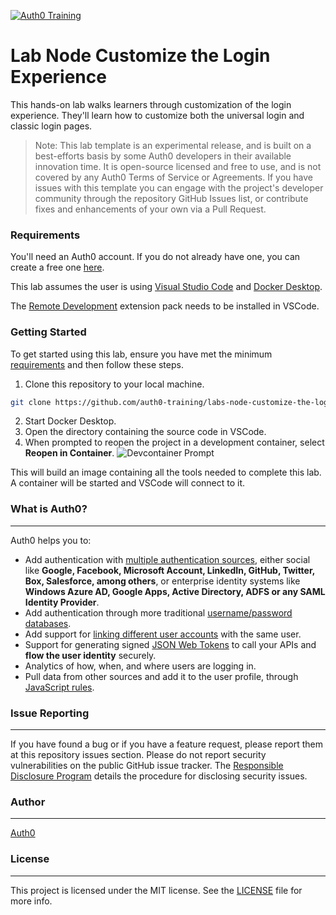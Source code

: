 [![Auth0 Training](https://user-images.githubusercontent.com/73120/125103885-a2bb5d80-e091-11eb-8084-383003f1e484.png "Auth0 Training")](https://training.auth0.com)

# Lab Node Customize the Login Experience

This hands-on lab walks learners through customization of the login experience. They'll learn how to customize both the universal login and classic login pages.

> Note: This lab template is an experimental release, and is built on a best-efforts basis by some Auth0 developers in their available innovation time. It is open-source licensed and free to use, and is not covered by any Auth0 Terms of Service or Agreements. If you have issues with this template you can engage with the project's developer community through the repository GitHub Issues list, or contribute fixes and enhancements of your own via a Pull Request.
### Requirements

You'll need an Auth0 account. If you do not already have one, you can create a free one [here](https://auth0.com/signup).

This lab assumes the user is using [Visual Studio Code](https://code.visualstudio.com/download) and [Docker Desktop](https://www.docker.com/products/docker-desktop).

The [Remote Development](https://marketplace.visualstudio.com/items?itemName=ms-vscode-remote.vscode-remote-extensionpack) extension pack needs to be installed in VSCode.

### Getting Started

To get started using this lab, ensure you have met the minimum [requirements](#requirements) and then follow these steps.

1. Clone this repository to your local machine.
  ```bash
  git clone https://github.com/auth0-training/labs-node-customize-the-login-experience.git
  ```
2. Start Docker Desktop.
3. Open the directory containing the source code in VSCode.
4. When prompted to reopen the project in a development container, select **Reopen in Container**.
  ![Devcontainer Prompt](https://cdn.auth0.com/website/a0fun/v2/devcontainer-prompt.gif?raw=true)

This will build an image containing all the tools needed to complete this lab. A container will be started and VSCode will connect to it.

### What is Auth0?
---

Auth0 helps you to:

* Add authentication with [multiple authentication sources](https://auth0.com/docs/identityproviders), either social like **Google, Facebook, Microsoft Account, LinkedIn, GitHub, Twitter, Box, Salesforce, among others**, or enterprise identity systems like **Windows Azure AD, Google Apps, Active Directory, ADFS or any SAML Identity Provider**.
* Add authentication through more traditional [username/password databases](https://auth0.com/docs/connections/database/custom-db).
* Add support for [linking different user accounts](https://auth0.com/docs/link-accounts) with the same user.
* Support for generating signed [JSON Web Tokens](https://auth0.com/docs/jwt) to call your APIs and **flow the user identity** securely.
* Analytics of how, when, and where users are logging in.
* Pull data from other sources and add it to the user profile, through [JavaScript rules](https://auth0.com/docs/rules/current).

### Issue Reporting
---
If you have found a bug or if you have a feature request, please report them at this repository issues section. Please do not report security vulnerabilities on the public GitHub issue tracker. The [Responsible Disclosure Program](https://auth0.com/whitehat) details the procedure for disclosing security issues.

### Author
---

[Auth0](https://auth0.com)

### License
---

This project is licensed under the MIT license. See the [LICENSE](LICENSE.txt) file for more info.
